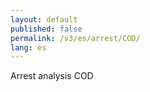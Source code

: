 ```yaml
---
layout: default
published: false
permalink: /v3/es/arrest/COD/
lang: es
---
```


Arrest analysis COD
